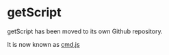 # getScript

getScript has been moved to its own Github repository.  

It is now known as [cmd.js](https://github.com/premasagar/cmd.js)